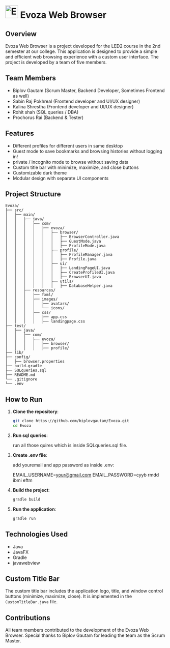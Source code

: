 
# <img src="src/main/resources/images/icons/logo.png" alt="Evoza Logo" width="40" height="40"> Evoza Web Browser 

## Overview

Evoza Web Browser is a project developed for the LED2 course in the 2nd semester at our college. This application is designed to provide a simple and efficient web browsing experience with a custom user interface. The project is developed by a team of five members.

## Team Members

- Biplov Gautam (Scrum Master, Backend Developer, Sometimes Frontend as well)
- Sabin Raj Pokhreal (Frontend developer and UI/UX designer)
- Kalina Shrestha (Frontend developer and UI/UX designer)
- Rohit shah (SQL queries / DBA)
- Prochorus Rai (Backend & Tester)

## Features

- Different profiles for different users in same desktop
- Guest mode to save bookmarks and browsing histories without logging in!
- private / incognito mode to browse without saving data
- Custom title bar with minimize, maximize, and close buttons
- Customizable dark theme
- Modular design with separate UI components

## Project Structure

```
Evoza/
├── src/
│   ├── main/
│   │   ├── java/
│   │   │   ├── com/
│   │   │   │   ├── evoza/
│   │   │   │   │   ├── browser/
│   │   │   │   │   │   ├── BrowserController.java
│   │   │   │   │   │   ├── GuestMode.java
│   │   │   │   │   │   ├── ProfileMode.java
│   │   │   │   │   ├── profile/
│   │   │   │   │   │   ├── ProfileManager.java
│   │   │   │   │   │   ├── Profile.java
│   │   │   │   │   ├── ui/
│   │   │   │   │   │   ├── LandingPageUI.java
│   │   │   │   │   │   ├── CreateProfileUI.java
│   │   │   │   │   │   ├── BrowserUI.java
│   │   │   │   │   ├── utils/
│   │   │   │   │   │   ├── DatabaseHelper.java
│   │   ├── resources/
│   │   │   ├── fxml/
│   │   │   ├── images/
│   │   │   │   ├── avatars/
│   │   │   │   └── icons/
│   │   │   ├── css/
│   │   │   │   ├── app.css
│   │   │   │   ├── landingpage.css
├── test/
│   ├── java/
│   │   ├── com/
│   │   │   ├── evoza/
│   │   │   │   ├── browser/
│   │   │   │   ├── profile/
├── lib/
├── config/
│   ├── browser.properties
├── build.gradle
├── SQLqueries.sql
├── README.md
└── .gitignore
└── .env
```

## How to Run

1. **Clone the repository**:
   ```bash
   git clone https://github.com/biplovgautam/Evoza.git
   cd Evoza
   ```
2. **Run sql queries**:

   run all those quires which is inside SQLqueries.sql file.    

3. **Create .env file**:

   add youremail and app password as inside .env:

   EMAIL_USERNAME=your@gmail.com
   EMAIL_PASSWORD=cyyb rmdd ibmi eftm   

4. **Build the project**:
   ```bash
   gradle build
   ```

5. **Run the application**:
   ```bash
   gradle run
   ```

## Technologies Used

- Java
- JavaFX
- Gradle
- javawebview

## Custom Title Bar

The custom title bar includes the application logo, title, and window control buttons (minimize, maximize, close). It is implemented in the `CustomTitleBar.java` file.


## Contributions

All team members contributed to the development of the Evoza Web Browser. Special thanks to Biplov Gautam for leading the team as the Scrum Master.



